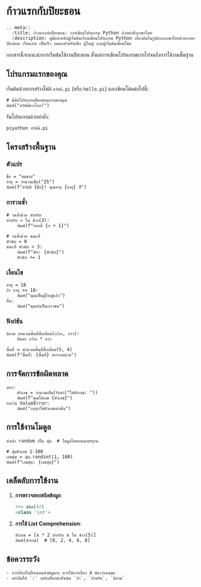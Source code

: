 # ก้าวแรกกับปิยะธอน

```{eval-rst}
.. meta::
  :title: ก้าวแรกกับปิยะธอน: การเขียนโปรแกรม Python ด้วยคำสั่งภาษาไทย
  :description: คู่มือสำหรับผู้เริ่มต้นเรียนเขียนโปรแกรม Python เบื้องต้นในรูปแบบภาษาไทยด้วยภาษาปิยะธอน เรียนง่าย เป็นเร็ว เหมาะสำหรับเด็ก ผู้ใหญ่ และผู้เริ่มต้นเขียนโค้ด
```

เอกสารนี้จะแนะนำการเริ่มต้นใช้งานปิยะธอน ตั้งแต่การเขียนโปรแกรมแรกไปจนถึงการใช้งานพื้นฐาน

## โปรแกรมแรกของคุณ

เริ่มต้นด้วยการสร้างไฟล์ `สวัสดี.pi` (หรือ `hello.pi`) และเขียนโค้ดต่อไปนี้:

```piyathon
# นี่คือโปรแกรมปิยะธอนแรกของคุณ
พิมพ์("สวัสดีชาวโลก!")
```

รันโปรแกรมด้วยคำสั่ง:

```bash
piyathon สวัสดี.pi
```
<!--
## การใช้งาน Interactive Shell

ปิยะธอนมาพร้อมกับ Interactive Shell ที่ช่วยให้คุณทดลองเขียนโค้ดได้ทันที:

1. เปิด Interactive Shell:

```bash
piyathon
```

1. ทดลองพิมพ์คำสั่งต่างๆ:

```piyathon
>>> พิมพ์("สวัสดี")
สวัสดี
>>> 1 + 1
2
>>> ช่วง(5)
ช่วง(0, 1, 2, 3, 4)
```
-->

## โครงสร้างพื้นฐาน

### ตัวแปร

```piyathon
ชื่อ = "สมชาย"
อายุ = จำนวนเต็ม("25")
พิมพ์(f"สวัสดี {ชื่อ}! คุณอายุ {อายุ} ปี")
```

### การวนซ้ำ

```piyathon
# วนซ้ำด้วย สำหรับ
สำหรับ ก ใน ช่วง(3):
    พิมพ์(f"รอบที่ {ก + 1}")

# วนซ้ำด้วย ขณะที่
ตัวนับ = 0
ขณะที่ ตัวนับ < 3:
    พิมพ์(f"นับ: {ตัวนับ}")
    ตัวนับ += 1
```

### เงื่อนไข

```piyathon
อายุ = 18
ถ้า อายุ >= 18:
    พิมพ์("คุณเป็นผู้ใหญ่แล้ว")
อื่น:
    พิมพ์("คุณยังเป็นเยาวชน")
```

### ฟังก์ชัน

```piyathon
นิยาม คำนวณพื้นที่สี่เหลี่ยม(กว้าง, ยาว):
    คืนค่า กว้าง * ยาว

พื้นที่ = คำนวณพื้นที่สี่เหลี่ยม(5, 4)
พิมพ์(f"พื้นที่: {พื้นที่} ตารางหน่วย")
```

## การจัดการข้อผิดพลาด

```piyathon
ลอง:
    ตัวเลข = จำนวนเต็ม(รับค่า("ใส่ตัวเลข: "))
    พิมพ์(f"คุณใส่เลข {ตัวเลข}")
ยกเว้น ValueError:
    พิมพ์("กรุณาใส่ตัวเลขเท่านั้น")
```

## การใช้งานโมดูล

```piyathon
นำเข้า random เป็น สุ่ม  # โมดูลไพทอนมาตรฐาน

# สุ่มตัวเลข 1-100
เลขสุ่ม = สุ่ม.randint(1, 100)
พิมพ์(f"เลขสุ่ม: {เลขสุ่ม}")
```

## เคล็ดลับการใช้งาน

<!--
1. **การใช้ Help**:

   ```piyathon
   >>> ช่วยเหลือ(พิมพ์)  # แสดงคำอธิบายฟังก์ชัน
   ```
-->

1. **การตรวจสอบชนิดข้อมูล**:

   ```python
   >>> ชนิด(42)
   <class 'int'>
   ```

1. **การใช้ List Comprehension**:

   ```piyathon
   ตัวเลข = [x * 2 สำหรับ x ใน ช่วง(5)]
   พิมพ์(ตัวเลข)  # [0, 2, 4, 6, 8]
   ```

## ข้อควรระวัง

```{warning}
- การเยื้องในปิยะธอนสำคัญมาก ควรใช้การเยื้อง 4 ช่องว่างเสมอ
- อย่าลืมใส่ `:` หลังบล็อกคำสั่งเช่น `ถ้า`, `สำหรับ`, `นิยาม`
```

